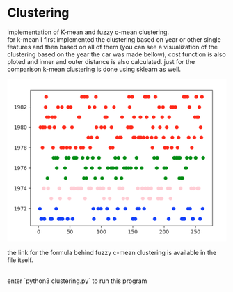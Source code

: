 # Clustering 

implementation of K-mean and fuzzy c-mean clustering. <br>
for k-mean I first implemented the clustering based on year or other single features and then based on all of them (you can see a visualization of the clustering based on the year the car was made bellow), cost function is also ploted and inner and outer distance is also calculated. just for the comparison k-mean clustering is done using sklearn as well. <br>

<img src="./results/year.png"><br>

the link for the formula behind fuzzy c-mean clustering is available in the file itself. 

<br>
enter 
`python3 clustering.py` 
to run this program 